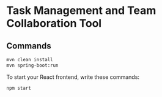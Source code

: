 # Task Management and Team Collaboration Tool

## Commands



```sh
mvn clean install
mvn spring-boot:run
```

To start your React frontend, write these commands:

```sh
npm start
```
